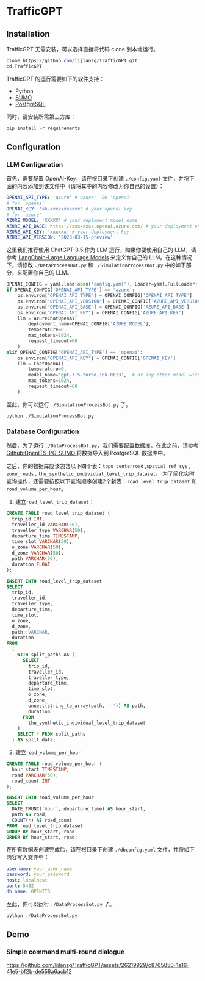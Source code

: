 # TrafficGPT

## Installation

TrafficGPT 无需安装，可以选择直接将代码 clone 到本地运行。

```Powershell
clone https://github.com/lijlansg/TrafficGPT.git
cd TrafficGPT
```

TrafficGPT 的运行需要如下的软件支持：

- Python
- [SUMO](https://sumo.dlr.de/docs/Downloads.php)
- [PostgreSQL](https://www.postgresql.org/download/)

同时，请安装所需第三方库：

```Powershell
pip install -r requirements
```

## Configuration

### LLM Configuration

首先，需要配置 OpenAI-Key，请在根目录下创建 `./config.yaml` 文件，并将下面的内容添加到该文件中（请将其中的内容修改为你自己的设置）：

```yaml
OPENAI_API_TYPE: 'azure' #'azure'  OR 'openai'
# for 'openai'
OPENAI_KEY: 'sk-xxxxxxxxxxx' # your openai key
# for 'azure'
AZURE_MODEL: 'XXXXX' # your deploment_model_name 
AZURE_API_BASE: https://xxxxxxxx.openai.azure.com/ # your deployment endpoint
AZURE_API_KEY: 'xxxxxx' # your deployment key
AZURE_API_VERSION: '2023-03-15-preview'
```

这里我们推荐使用 ChatGPT-3.5 作为 LLM 运行，如果你要使用自己的 LLM，请参考 [LangChain-Large Language Models](https://python.langchain.com/docs/modules/model_io/models/) 来定义你自己的 LLM。在这种情况下，请修改 `./DataProcessBot.py` 和 `./SimulationProcessBot.py` 中的如下部分，来配置你自己的 LLM。

```Python
OPENAI_CONFIG = yaml.load(open('config.yaml'), Loader=yaml.FullLoader)
if OPENAI_CONFIG['OPENAI_API_TYPE'] == 'azure':
    os.environ["OPENAI_API_TYPE"] = OPENAI_CONFIG['OPENAI_API_TYPE']
    os.environ["OPENAI_API_VERSION"] = OPENAI_CONFIG['AZURE_API_VERSION']
    os.environ["OPENAI_API_BASE"] = OPENAI_CONFIG['AZURE_API_BASE']
    os.environ["OPENAI_API_KEY"] = OPENAI_CONFIG['AZURE_API_KEY']
    llm = AzureChatOpenAI(
        deployment_name=OPENAI_CONFIG['AZURE_MODEL'],
        temperature=0,
        max_tokens=1024,
        request_timeout=60
    )
elif OPENAI_CONFIG['OPENAI_API_TYPE'] == 'openai':
    os.environ["OPENAI_API_KEY"] = OPENAI_CONFIG['OPENAI_KEY']
    llm = ChatOpenAI(
        temperature=0,
        model_name='gpt-3.5-turbo-16k-0613',  # or any other model with 8k+ context
        max_tokens=1024,
        request_timeout=60
    )
```

至此，你可以运行 `./SimulationProcessBot.py` 了。

```Powershel
python ./SimulationProcessBot.py
```

### Database Configuration

然后，为了运行 `./DataProcessBot.py`，我们需要配置数据库。在此之前，请参考 [Github:OpenITS-PG-SUMO
](https://github.com/Fdarco/OpenITS-PG-SUMO) 将数据导入到 PostgreSQL 数据库中。

之后，你的数据库应该包含以下四个表：`topo_centerroad` ,`spatial_ref_sys` , `zone_roads` , `the_synthetic_individual_level_trip_dataset`。
为了简化实时查询操作，还需要按照以下查询顺序创建2个新表：`road_level_trip_dataset` 和 `road_volume_per_hour`。

1. 建立`road_level_trip_dataset`：
```sql
CREATE TABLE road_level_trip_dataset (
  trip_id INT,
  traveller_id VARCHAR(50),
  traveller_type VARCHAR(50),
  departure_time TIMESTAMP,
  time_slot VARCHAR(50),
  o_zone VARCHAR(50),
  d_zone VARCHAR(50),
  path VARCHAR(50),
  duration FLOAT
);

INSERT INTO road_level_trip_dataset
SELECT
  trip_id,
  traveller_id,
  traveller_type,
  departure_time,
  time_slot,
  o_zone,
  d_zone,
  path::VARCHAR, 
  duration
FROM
  (
    WITH split_paths AS (
      SELECT
        trip_id,
        traveller_id,
        traveller_type,
        departure_time,
        time_slot,
        o_zone,
        d_zone,
        unnest(string_to_array(path, '-')) AS path,
        duration
      FROM
        the_synthetic_individual_level_trip_dataset
    )
    SELECT * FROM split_paths
  ) AS split_data;
```
2. 建立`road_volume_per_hour`
```sql
CREATE TABLE road_volume_per_hour (
  hour_start TIMESTAMP,
  road VARCHAR(50),
  road_count INT
);

INSERT INTO road_volume_per_hour
SELECT
  DATE_TRUNC('hour', departure_time) AS hour_start,
  path AS road, 
  COUNT(*) AS road_count
FROM road_level_trip_dataset
GROUP BY hour_start, road
ORDER BY hour_start, road;
```

在所有数据表创建完成后，请在根目录下创建 `./dbconfig.yaml` 文件，并将如下内容写入文件中：

```yaml
username: your_user_name
password: your_password
host: localhost
port: 5432
db_name: OPENITS
```

至此，你可以运行 `./DataProcessBot.py` 了。

```Powershell
python ./DataProcessBot.py
```

## Demo 

### Simple command multi-round dialogue

https://github.com/lijlansg/TrafficGPT/assets/26219929/c8765850-1e16-41e5-bf2b-de558a6acb12

